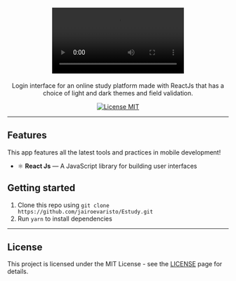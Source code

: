 <h1 align="center">
<br>
  <video src="<h1 align="center">
<br>
    <img src="https://www.flaticon.com/svg/static/icons/svg/3527/3527359.svg" alt="DevRadar" width="240">
<br>
<br>
Estudy
</h1>

<p align="center">Login interface for an online study platform made with ReactJs that has a choice of light and dark themes and field validation.</p>

<p align="center">
  <a href="https://opensource.org/licenses/MIT">
    <img src="https://img.shields.io/badge/License-MIT-blue.svg" alt="License MIT">
  </a>
</p>

<hr />

## Features

This app features all the latest tools and practices in mobile development!

- ⚛️ **React Js** — A JavaScript library for building user interfaces

## Getting started

1. Clone this repo using `git clone https://github.com/jairoevaristo/Estudy.git`
2. Run `yarn` to install dependencies<br />

<hr />

## License

This project is licensed under the MIT License - see the [LICENSE](https://opensource.org/licenses/MIT) page for details.
